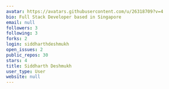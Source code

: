 ```yaml
---
avatar: https://avatars.githubusercontent.com/u/26318709?v=4
bio: Full Stack Developer based in Singapore
email: null
followers: 3
following: 3
forks: 2
login: siddharthdeshmukh
open_issues: 2
public_repos: 30
stars: 4
title: Siddharth Deshmukh
user_type: User
website: null
---
```

